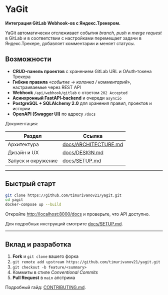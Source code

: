 
# YaGit

**Интеграция GitLab Webhook‑ов с Яндекс.Трекером.**

YaGit автоматически отслеживает события *branch*, *push* и *merge request* в GitLab и в соответствии с настройками перемещает задачи в Яндекс.Трекере, добавляет комментарии и меняет статусы.

## Возможности

- **CRUD-панель проектов** с хранением GitLab URL и OAuth‑токена Трекера
- **Гибкие правила** «*событие → колонка / комментарий*», настраиваемые через REST API
- **Webhook** `/api/webhook/gitlab` с ответом `202 Accepted`
- **Асинхронный FastAPI‑backend** и очереди `asyncio`
- **PostgreSQL + SQLAlchemy 2.0** для хранения правил, проектов и истории
- **OpenAPI (Swagger UI)** по адресу `/docs`

Документация:

| Раздел | Ссылка |
|--------|--------|
| Архитектура | [docs/ARCHITECTURE.md](docs/ARCHITECTURE.md) |
| Дизайн и UX | [docs/DESIGN.md](docs/DESIGN.md) |
| Запуск и окружение | [docs/SETUP.md](docs/SETUP.md) |

---

## Быстрый старт

```bash
git clone https://github.com/timurivanov21/yagit.git
cd yagit
docker-compose up --build   
```

Откройте <http://localhost:8000/docs> и проверьте, что API доступно.

Для подробных инструкций смотрите [docs/SETUP.md](docs/SETUP.md).

---

## Вклад и разработка

1. **Fork** и `git clone` вашего форка
2. `git remote add upstream https://github.com/timurivanov21/yagit.git`
3. `git checkout -b feature/<summary>`
4. Коммиты в стиле *Conventional Commits*
5. **Pull Request** в `main` апстрима

Подробный гайд: [CONTRIBUTING.md](docs/CONTRIBUTING.md).
